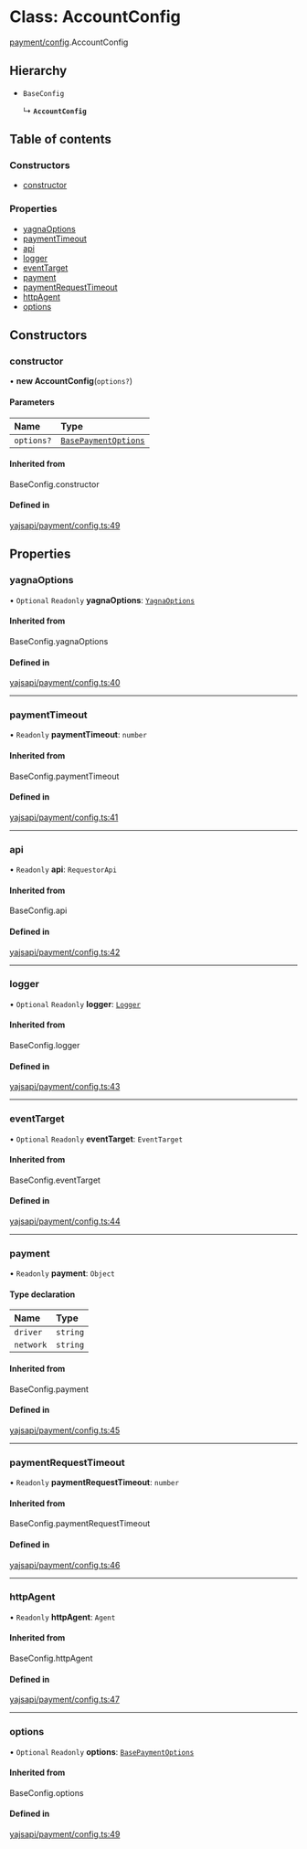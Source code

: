 # Class: AccountConfig

[payment/config](../modules/payment_config.md).AccountConfig

## Hierarchy

- `BaseConfig`

  ↳ **`AccountConfig`**

## Table of contents

### Constructors

- [constructor](payment_config.AccountConfig.md#constructor)

### Properties

- [yagnaOptions](payment_config.AccountConfig.md#yagnaoptions)
- [paymentTimeout](payment_config.AccountConfig.md#paymenttimeout)
- [api](payment_config.AccountConfig.md#api)
- [logger](payment_config.AccountConfig.md#logger)
- [eventTarget](payment_config.AccountConfig.md#eventtarget)
- [payment](payment_config.AccountConfig.md#payment)
- [paymentRequestTimeout](payment_config.AccountConfig.md#paymentrequesttimeout)
- [httpAgent](payment_config.AccountConfig.md#httpagent)
- [options](payment_config.AccountConfig.md#options)

## Constructors

### constructor

• **new AccountConfig**(`options?`)

#### Parameters

| Name | Type |
| :------ | :------ |
| `options?` | [`BasePaymentOptions`](../interfaces/payment_config.BasePaymentOptions.md) |

#### Inherited from

BaseConfig.constructor

#### Defined in

[yajsapi/payment/config.ts:49](https://github.com/golemfactory/yajsapi/blob/87b4066/yajsapi/payment/config.ts#L49)

## Properties

### yagnaOptions

• `Optional` `Readonly` **yagnaOptions**: [`YagnaOptions`](../modules/executor_executor.md#yagnaoptions)

#### Inherited from

BaseConfig.yagnaOptions

#### Defined in

[yajsapi/payment/config.ts:40](https://github.com/golemfactory/yajsapi/blob/87b4066/yajsapi/payment/config.ts#L40)

___

### paymentTimeout

• `Readonly` **paymentTimeout**: `number`

#### Inherited from

BaseConfig.paymentTimeout

#### Defined in

[yajsapi/payment/config.ts:41](https://github.com/golemfactory/yajsapi/blob/87b4066/yajsapi/payment/config.ts#L41)

___

### api

• `Readonly` **api**: `RequestorApi`

#### Inherited from

BaseConfig.api

#### Defined in

[yajsapi/payment/config.ts:42](https://github.com/golemfactory/yajsapi/blob/87b4066/yajsapi/payment/config.ts#L42)

___

### logger

• `Optional` `Readonly` **logger**: [`Logger`](../interfaces/utils_logger_logger.Logger.md)

#### Inherited from

BaseConfig.logger

#### Defined in

[yajsapi/payment/config.ts:43](https://github.com/golemfactory/yajsapi/blob/87b4066/yajsapi/payment/config.ts#L43)

___

### eventTarget

• `Optional` `Readonly` **eventTarget**: `EventTarget`

#### Inherited from

BaseConfig.eventTarget

#### Defined in

[yajsapi/payment/config.ts:44](https://github.com/golemfactory/yajsapi/blob/87b4066/yajsapi/payment/config.ts#L44)

___

### payment

• `Readonly` **payment**: `Object`

#### Type declaration

| Name | Type |
| :------ | :------ |
| `driver` | `string` |
| `network` | `string` |

#### Inherited from

BaseConfig.payment

#### Defined in

[yajsapi/payment/config.ts:45](https://github.com/golemfactory/yajsapi/blob/87b4066/yajsapi/payment/config.ts#L45)

___

### paymentRequestTimeout

• `Readonly` **paymentRequestTimeout**: `number`

#### Inherited from

BaseConfig.paymentRequestTimeout

#### Defined in

[yajsapi/payment/config.ts:46](https://github.com/golemfactory/yajsapi/blob/87b4066/yajsapi/payment/config.ts#L46)

___

### httpAgent

• `Readonly` **httpAgent**: `Agent`

#### Inherited from

BaseConfig.httpAgent

#### Defined in

[yajsapi/payment/config.ts:47](https://github.com/golemfactory/yajsapi/blob/87b4066/yajsapi/payment/config.ts#L47)

___

### options

• `Optional` `Readonly` **options**: [`BasePaymentOptions`](../interfaces/payment_config.BasePaymentOptions.md)

#### Inherited from

BaseConfig.options

#### Defined in

[yajsapi/payment/config.ts:49](https://github.com/golemfactory/yajsapi/blob/87b4066/yajsapi/payment/config.ts#L49)
